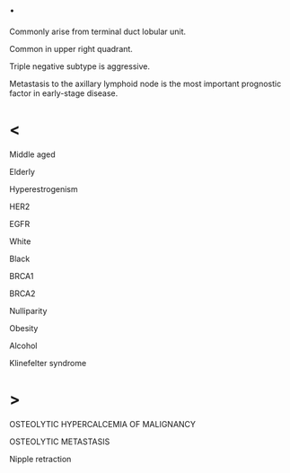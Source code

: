# .

Commonly arise from terminal duct lobular unit.

Common in upper right quadrant.

Triple negative subtype is aggressive.

Metastasis to the axillary lymphoid node is the most important prognostic factor in early-stage disease.

# <

Middle aged

Elderly

Hyperestrogenism

HER2

EGFR

White

Black

BRCA1

BRCA2

Nulliparity

Obesity

Alcohol

Klinefelter syndrome

# >

OSTEOLYTIC HYPERCALCEMIA OF MALIGNANCY

OSTEOLYTIC METASTASIS

Nipple retraction
